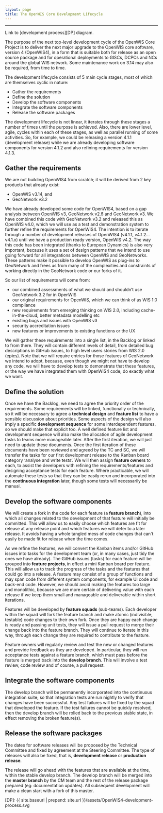 ```yaml
---
layout: page
title: The OpenWIS Core Development Lifecycle
---
```


---
Link to [development process][DP] diagram.

The purpose of the next top-level development cycle of the OpenWIS Core Project is to deliver the next major upgrade to the OpenWIS core software,
version 4 (OpenWIS4), in a form that is suitable both for release as an open source package and for operational deployments to GISCs, DCPCs and NCs
around the global WIS network.  Some maintenance work on 3.14 may also be required, from time to time.

The development lifecycle consists of 5 main cycle stages, most of which are themselves cyclic in nature:

- Gather the requirements
- Define the solution
- Develop the software components
- Integrate the software components
- Release the software packages

The development lifecycle is not linear, it iterates through these stages a number of times until the purpose is achieved.  Also, there are lower level, agile, cycles within each of these stages, as well as parallel running of some activities.  So, for example, we could be releasing a version 4.1.1 (development release) while we are already developing software components for version 4.1.2 and also refining requirements for version 4.1.3.

## Gather the requirements
We are not building OpenWIS4 from scratch; it will be derived from 2 key products that already exist:

- OpenWIS v3.14, and
- GeoNetwork v3.2

We have already developed some code for OpenWIS4, based on a gap analysis between OpenWIS v3,  GeoNetwork v2.6 and GeoNetwork v3. We have combined this code with GeoNetwork v3.2 and released this as OpenWIS v4.0, which we will use as a test and demonstration system to further refine the requirements for OpenWIS4.  The intention is to iterate through a number of development releases of OpenWIS4 (v4.1.1, v4.1.2... v4.1.x) until we have a production ready version, OpenWIS v4.2.  The way this code has been integrated (thanks to European Dynamics) is also very important, because it uses a set of design patterns that we intend to use going forward for all integrations between OpenWIS and GeoNetworks.  These patterns make it possible to develop OpenWIS as plug-ins to GeoNetwork and frees us from many of the complexities and constraints of working directly in the GeoNetwork code or our forks of it.

So our list of requirements will come from:

- our combined assessments of what we should and shouldn’t use GeoNetwork 3.2 for in OpenWIS
- our original requirements for OpenWIS, which we can think of as WIS 1.0 compliance
- new requirements from emerging thinking on WIS 2.0, including cache-in-the-cloud, better metadata modelling etc
- existing bugs and issues with OpenWIS v3
- security accreditation issues
- new features or improvements to existing functions or the UX

We will gather these requirements into a single list, in the Backlog or linked to from there.  They will contain different levels of detail, from detailed bug descriptions in GitHub issues, to high level users stories from WIS 2.0 (epics). Note that we will require entries for those features of GeoNetwork we intend to adopt, because, even though we might not have to develop any code, we will have to develop tests to demonstrate that these features, or the way we have integrated them with OpenWIS4 code, do exactly what we want.

## Define the solution
Once we have the Backlog, we need to agree the priority order of the requirements.  Some requirements will be linked, functionally or technically, so it will be necessary to agree a **technical design** and **feature list** to have a sensible discussion about priorities.  Some aspects of the design will also imply a specific **development sequence** for some interdependent features, so we should make that explicit too.  A well defined feature list and development sequence will also make the allocation of agile development tasks to teams more manageable later. After the first iteration, we will just need to update these documents. Once the first iteration of these documents have been reviewed and agreed by the TC and SC, we will transfer the tasks for our first development release to the Kanban board category ‘analyse and write tests’. We will then assign **feature owners** to each, to assist the developers with refining the requirements/features and designing acceptance tests for each feature. Where practicable, we will automate these tests so that they can be easily rerun and incorporated into the **continuous integration** later, though some tests will necessarily be manual.

## Develop the software components
We will create a fork in the code for each feature (a **feature branch**), into which all changes related to the development of that feature will initially be committed.  This will allow us to easily choose which features are fit for release at any release point and which features we will defer to a later release.  It avoids having a whole tangled mess of code changes that can't easily be made fit for release when the time comes.

As we refine the features, we will convert the Kanban items and/or GitHub issues into tasks for the development team (or, in many cases, just tidy the ones we have already).  The GitHub issues (tasks) for each feature will be grouped into **feature projects**, in effect a mini Kanban board per feature.  This will allow us to track the progress of the tasks and the features that could go into a release.  A feature may consist of a group of functions and may span code from different system components, for example UI code and back-end code.  However, we should avoid making the features too large and monolithic, because we are more certain of delivering value with each release if we keep them small and manageable and deliverable within short iterations.

Features will be developed by **feature squads** (sub-teams).  Each developer within the squad will fork the feature branch and make atomic (indivisible, testable) code changes to their own fork.  Once they are happy each change is ready and passing unit tests, they will issue a pull request to merge their change back into the feature branch. They will continue to iterate in this way, through each change they are required to contribute to the feature.

Feature owners will regularly review and test the new or changed features and provide feedback as they are developed.  In particular, they will run acceptance tests against a feature branch, which must pass before the feature is merged back into the **develop branch**.  This will involve a test review, code review and of course, a pull request.

## Integrate the software components
The develop branch will be permanently incorporated into the continuous integration suite, so that integration tests are run nightly to verify that changes have been successful.  Any test failures will be fixed by the squad that developed the feature.  If the test failures cannot be quickly resolved, then the develop branch will be rolled back to the previous stable state, in effect removing the broken feature(s).

## Release the software packages
The dates for software releases will be proposed by the Technical Committee and fixed by agreement at the Steering Committee.  The type of releases will also be fixed, that is, **development release** or **production release**.

The release will go ahead with the features that are available at the time, within the stable develop branch.  The develop branch will be merged into the **master branch** by the CM team and the rest of the release package prepared (eg: documentation updates).  All subsequent development will make a clean start with a fork of this master.

[DP]: {{ site.baseurl | prepend: site.url }}/assets/OpenWIS4-development-process.svg
